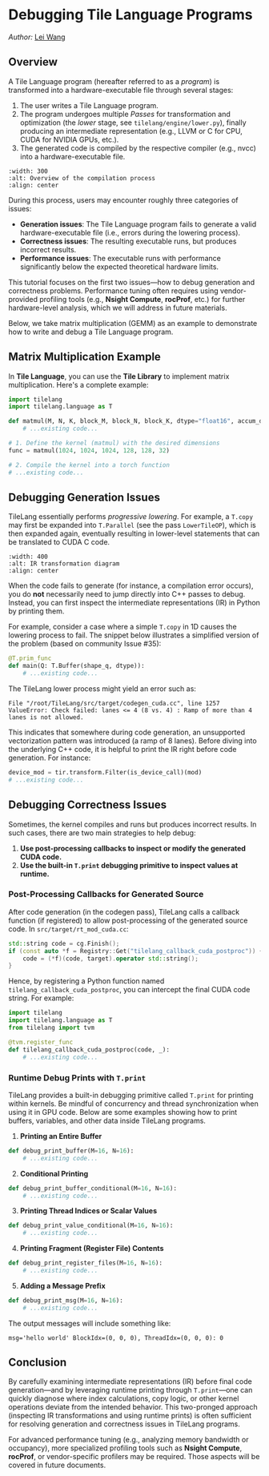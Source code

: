 # Debugging Tile Language Programs

<div style="text-align: left;">
<em>Author:</em> <a href="https://github.com/LeiWang1999">Lei Wang</a>
</div>

## Overview

A Tile Language program (hereafter referred to as a *program*) is transformed into a hardware-executable file through several stages:

1. The user writes a Tile Language program.
2. The program undergoes multiple *Passes* for transformation and optimization (the *lower* stage, see `tilelang/engine/lower.py`), finally producing an intermediate representation (e.g., LLVM or C for CPU, CUDA for NVIDIA GPUs, etc.).
3. The generated code is compiled by the respective compiler (e.g., nvcc) into a hardware-executable file.


```{figure} ../_static/img/overview.png
:width: 300
:alt: Overview of the compilation process
:align: center

```

During this process, users may encounter roughly three categories of issues:

* **Generation issues**: The Tile Language program fails to generate a valid hardware-executable file (i.e., errors during the lowering process).
* **Correctness issues**: The resulting executable runs, but produces incorrect results.
* **Performance issues**: The executable runs with performance significantly below the expected theoretical hardware limits.

This tutorial focuses on the first two issues—how to debug generation and correctness problems. Performance tuning often requires using vendor-provided profiling tools (e.g., **Nsight Compute**, **rocProf**, etc.) for further hardware-level analysis, which we will address in future materials.

Below, we take matrix multiplication (GEMM) as an example to demonstrate how to write and debug a Tile Language program.

## Matrix Multiplication Example

In **Tile Language**, you can use the **Tile Library** to implement matrix multiplication. Here's a complete example:

```python
import tilelang
import tilelang.language as T

def matmul(M, N, K, block_M, block_N, block_K, dtype="float16", accum_dtype="float"):
    # ...existing code...

# 1. Define the kernel (matmul) with the desired dimensions
func = matmul(1024, 1024, 1024, 128, 128, 32)

# 2. Compile the kernel into a torch function
# ...existing code...
```

## Debugging Generation Issues

TileLang essentially performs *progressive lowering*. For example, a `T.copy` may first be expanded into `T.Parallel` (see the pass `LowerTileOP`), which is then expanded again, eventually resulting in lower-level statements that can be translated to CUDA C code.


```{figure} ../_static/img/ir_transform_diagram.png
:width: 400
:alt: IR transformation diagram
:align: center

```

When the code fails to generate (for instance, a compilation error occurs), you do **not** necessarily need to jump directly into C++ passes to debug. Instead, you can first inspect the intermediate representations (IR) in Python by printing them.

For example, consider a case where a simple `T.copy` in 1D causes the lowering process to fail. The snippet below illustrates a simplified version of the problem (based on community Issue #35):

```python
@T.prim_func
def main(Q: T.Buffer(shape_q, dtype)):
    # ...existing code...
```

The TileLang lower process might yield an error such as:

```text
File "/root/TileLang/src/target/codegen_cuda.cc", line 1257
ValueError: Check failed: lanes <= 4 (8 vs. 4) : Ramp of more than 4 lanes is not allowed.
```

This indicates that somewhere during code generation, an unsupported vectorization pattern was introduced (a ramp of 8 lanes). Before diving into the underlying C++ code, it is helpful to print the IR right before code generation. For instance:

```python
device_mod = tir.transform.Filter(is_device_call)(mod)
# ...existing code...
```

## Debugging Correctness Issues

Sometimes, the kernel compiles and runs but produces incorrect results. In such cases, there are two main strategies to help debug:

1. **Use post-processing callbacks to inspect or modify the generated CUDA code.**
2. **Use the built-in `T.print` debugging primitive to inspect values at runtime.**

### Post-Processing Callbacks for Generated Source

After code generation (in the codegen pass), TileLang calls a callback function (if registered) to allow post-processing of the generated source code. In `src/target/rt_mod_cuda.cc`:

```cpp
std::string code = cg.Finish();
if (const auto *f = Registry::Get("tilelang_callback_cuda_postproc")) {
    code = (*f)(code, target).operator std::string();
}
```

Hence, by registering a Python function named `tilelang_callback_cuda_postproc`, you can intercept the final CUDA code string. For example:

```python
import tilelang
import tilelang.language as T
from tilelang import tvm

@tvm.register_func
def tilelang_callback_cuda_postproc(code, _):
    # ...existing code...
```

### Runtime Debug Prints with `T.print`

TileLang provides a built-in debugging primitive called `T.print` for printing within kernels. Be mindful of concurrency and thread synchronization when using it in GPU code. Below are some examples showing how to print buffers, variables, and other data inside TileLang programs.

1. **Printing an Entire Buffer**

```python
def debug_print_buffer(M=16, N=16):
    # ...existing code...
```

2. **Conditional Printing**

```python
def debug_print_buffer_conditional(M=16, N=16):
    # ...existing code...
```

3. **Printing Thread Indices or Scalar Values**

```python
def debug_print_value_conditional(M=16, N=16):
    # ...existing code...
```

4. **Printing Fragment (Register File) Contents**

```python
def debug_print_register_files(M=16, N=16):
    # ...existing code...
```

5. **Adding a Message Prefix**

```python
def debug_print_msg(M=16, N=16):
    # ...existing code...
```

The output messages will include something like:

```text
msg='hello world' BlockIdx=(0, 0, 0), ThreadIdx=(0, 0, 0): 0
```

## Conclusion

By carefully examining intermediate representations (IR) before final code generation—and by leveraging runtime printing through `T.print`—one can quickly diagnose where index calculations, copy logic, or other kernel operations deviate from the intended behavior. This two-pronged approach (inspecting IR transformations and using runtime prints) is often sufficient for resolving generation and correctness issues in TileLang programs.

For advanced performance tuning (e.g., analyzing memory bandwidth or occupancy), more specialized profiling tools such as **Nsight Compute**, **rocProf**, or vendor-specific profilers may be required. Those aspects will be covered in future documents.
